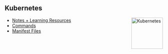 ## Kubernetes

<img align="right" src="https://user-images.githubusercontent.com/51878265/200594367-f416d081-af8f-4f48-8008-998d005b317f.png" height="100" alt="Kubernetes"> 

- [Notes + Learning Resources](Kubernetes/aws-workshop.md)
- [Commands](Kubernetes/commands/README.md)
- [Manifest Files](https://github.com/awsautomation/CloudOps/tree/main/Kubernetes/YAML)

<br>